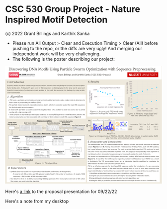 # CSC 530 Group Project - Nature Inspired Motif Detection
(c) 2022 Grant Billings and Karthik Sanka  

* Please run All Output > Clear and Execution Timing > Clear (All) before pushing to the repo, or the diffs are very ugly! And merging our independent work will be very challenging.  
* The following is the poster describing our project:
  
![Poster of Our project](pso.png)

Here's [a link](https://docs.google.com/presentation/d/167Bzklvxbofy5MZadfOqJj-SSnjdp34yvcKUhMzlE84/edit?usp=sharing) to the proposal presentation for 09/22/22

Here's a note from my desktop
